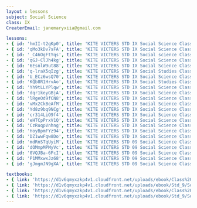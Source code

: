```yaml
--- 
layout : lessons 
subject: Social Science
class: IX
CreaterEmail: janemaryxiia@gmail.com

lessons: 
- { id: 'hmII-t2gKp0', title: 'KITE VICTERS STD IX Social Science Class 01 (First Bell-ഫസ്റ്റ് ബെല്‍)' }
- { id: 'qMo3kDv7sFA', title: 'KITE VICTERS STD IX Social Science Class 02 (First Bell-ഫസ്റ്റ് ബെല്‍)' }
- { id: '_C46OgFtYqs', title: 'KITE VICTERS STD IX Social science Class 03 (First Bell-ഫസ്റ്റ് ബെല്‍)' }
- { id: 'qGJ-ClJh4kg', title: 'KITE VICTERS STD IX Social Science Class 04 (First Bell-ഫസ്റ്റ് ബെല്‍)' }
- { id: '6EsnlW9ut88', title: 'KITE VICTERS STD IX Social Science Class 05 (First Bell-ഫസ്റ്റ് ബെല്‍)' }
- { id: 'q-lraX5qIzg', title: 'KITE VICTERS STD IX Social Studies Class 06 (First Bell-ഫസ്റ്റ് ബെല്‍)' }
- { id: 'U_ECz6wsQ70', title: 'KITE VICTERS STD IX Social Science Class 07 (First Bell-ഫസ്റ്റ് ബെല്‍)' }
- { id: 'KQb8R1HrvAo', title: 'KITE VICTERS STD IX Social Studies Class 08 (First Bell-ഫസ്റ്റ് ബെല്‍)' }
- { id: 'Yh9tLLYPlqw', title: 'KITE VICTERS STD IX Social Science Class 09 (First Bell-ഫസ്റ്റ് ബെല്‍)' }
- { id: 'dqr1keyGBjA', title: 'KITE VICTERS STD IX Social Science Class 10 (First Bell-ഫസ്റ്റ് ബെല്‍)' }
- { id: 'lRgeOd9fCN8', title: 'KITE VICTERS STD IX Social Science Class 11 (First Bell-ഫസ്റ്റ് ബെല്‍)' }
- { id: 'vMx2CkBeAfM', title: 'KITE VICTERS STD IX Social Science Class 12 (First Bell-ഫസ്റ്റ് ബെല്‍)' }
- { id: 'Yd8z9bq9NCg', title: 'KITE VICTERS STD IX Social Science Class 13 (First Bell-ഫസ്റ്റ് ബെല്‍)' }
- { id: 'cr314LiO9f4', title: 'KITE VICTERS STD IX Social Science Class 14 (First Bell-ഫസ്റ്റ് ബെല്‍)' }
- { id: 'eHTCpPrxV1Q', title: 'KITE VICTERS STD IX Social Science Class 15 (First Bell-ഫസ്റ്റ് ബെല്‍)' }
- { id: 'CzRuqpVnhng', title: 'KITE VICTERS STD IX Social Science Class 16 (First Bell-ഫസ്റ്റ് ബെല്‍)' }
- { id: 'HoyBpmFYz94', title: 'KITE VICTERS STD IX Social Science Class 17 (First Bell-ഫസ്റ്റ് ബെല്‍)' }
- { id: 'DZ1wwFqw8Do', title: 'KITE VICTERS STD IX Social Science Class 18 (First Bell-ഫസ്റ്റ് ബെല്‍)' }
- { id: 'mdRnSTqUyiM', title: 'KITE VICTERS STD 09 Social Science Class 19 (First Bell-ഫസ്റ്റ് ബെല്‍)' }
- { id: 'dOMmpMPMyVc', title: 'KITE VICTERS STD 09 Social Science Class 20 (First Bell-ഫസ്റ്റ് ബെല്‍)' }
- { id: '0VQJBa-6FcI', title: 'KITE VICTERS STD 09 Social Science Class 21 (First Bell-ഫസ്റ്റ് ബെല്‍)' }
- { id: 'P1MMxwxJz68', title: 'KITE VICTERS STD 09 Social Science Class 22 (First Bell-ഫസ്റ്റ് ബെല്‍)' }
- { id: 'gJmgmJN9gXA', title: 'KITE VICTERS STD 09 Social Science Class 23 (First Bell-ഫസ്റ്റ് ബെല്‍)' }

textbooks:
- { link: 'https://d1v6qmyxzkp4v1.cloudfront.net/uploads/ebook/Class%209/SocialSci_I_IX_M_Vol_1/SocialSci_I_IX_M_Vol_1.pdf', title: 'SocialI Part -1' , medium: 'Malayalam' }
- { link: 'https://d1v6qmyxzkp4v1.cloudfront.net/uploads/ebook/Std_9/Social%20Science-I-9-Mal_Vol-2/Social%20Science-I-9-Mal_Vol-2.pdf', title: 'SocialI Part -2' , medium: 'Malayalam' }
- { link: 'https://d1v6qmyxzkp4v1.cloudfront.net/uploads/ebook/Class%209/SS_2_mal_1/SS_2_mal_1.pdf', title: 'SocialII Part -1' , medium: 'Malayalam' }
- { link: 'https://d1v6qmyxzkp4v1.cloudfront.net/uploads/ebook/Std_9/Social%20Science-II-IX-(M)-Vol-2/Social%20Science-II-IX-(M)-Vol-2.pdf', title: 'SocialII Part -2' , medium: 'Malayalam' }
---
```

